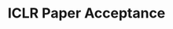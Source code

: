 ---
title: "ICLR Paper Acceptance"
publishDate: 2025-01-22
description: "Thrilled to share that our paper on A Unified Framework for Forward and Inverse Problems in Subsurface Imaging using Latent Space Translations has been accepted to ICLR 2025!"
category: "Publication"
---
